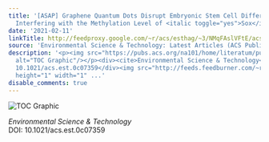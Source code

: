 ```yaml
---
title: '[ASAP] Graphene Quantum Dots Disrupt Embryonic Stem Cell Differentiation by
  Interfering with the Methylation Level of <italic toggle="yes">Sox</italic>2'
date: '2021-02-11'
linkTitle: http://feedproxy.google.com/~r/acs/esthag/~3/NMqFAslVFtE/acs.est.0c07359
source: 'Environmental Science & Technology: Latest Articles (ACS Publications)'
description: '<p><img src="https://pubs.acs.org/na101/home/literatum/publisher/achs/journals/content/esthag/0/esthag.ahead-of-print/acs.est.0c07359/20210211/images/medium/es0c07359_0008.gif"
  alt="TOC Graphic"/></p><div><cite>Environmental Science & Technology</cite></div><div>DOI:
  10.1021/acs.est.0c07359</div><img src="http://feeds.feedburner.com/~r/acs/esthag/~4/NMqFAslVFtE"
  height="1" width="1" ...'
disable_comments: true
---
```

<p><img src="https://pubs.acs.org/na101/home/literatum/publisher/achs/journals/content/esthag/0/esthag.ahead-of-print/acs.est.0c07359/20210211/images/medium/es0c07359_0008.gif" alt="TOC Graphic"/></p><div><cite>Environmental Science & Technology</cite></div><div>DOI: 10.1021/acs.est.0c07359</div><img src="http://feeds.feedburner.com/~r/acs/esthag/~4/NMqFAslVFtE" height="1" width="1" ...